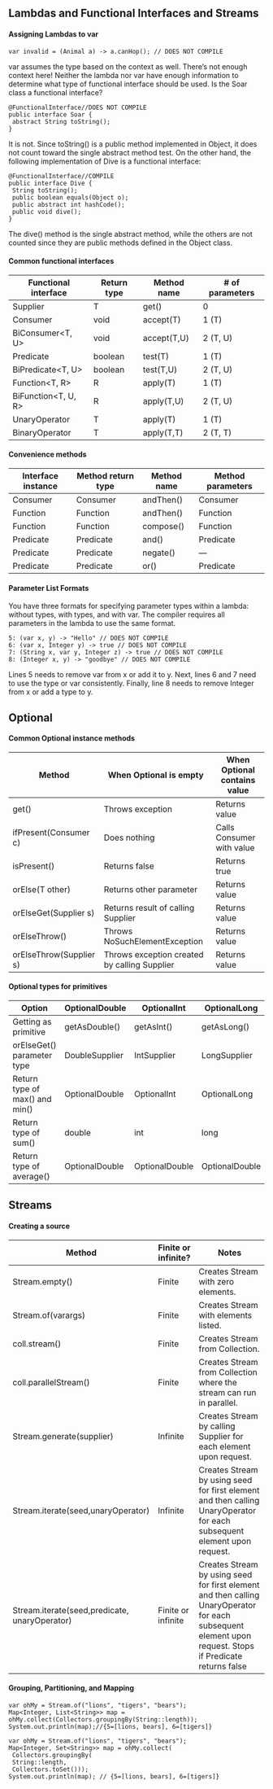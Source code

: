 ## Lambdas and Functional Interfaces and Streams

#### Assigning Lambdas to var
```
var invalid = (Animal a) -> a.canHop(); // DOES NOT COMPILE
```
var assumes the type based on the context as well. There’s not enough context here! Neither the lambda nor var have enough information to determine what type of 
functional interface should be used.
Is the Soar class a functional interface?
```
@FunctionalInterface//DOES NOT COMPILE
public interface Soar {
 abstract String toString();
}
```
It is not. Since toString() is a public method implemented in Object, it does not 
count toward the single abstract method test. On the other hand, the following implementation of Dive is a functional interface:
```
@FunctionalInterface//COMPILE
public interface Dive {
 String toString();
 public boolean equals(Object o);
 public abstract int hashCode();
 public void dive();
}
```
The dive() method is the single abstract method, while the others are not counted since they are public methods defined in the Object class.

####  Common functional interfaces
Functional interface | Return type | Method name | # of parameters
--- | --- | --- | ---
Supplier<T> | T | get() | 0
Consumer<T> | void | accept(T)|  1 (T)
BiConsumer<T, U> | void | accept(T,U) | 2 (T, U)
Predicate<T> | boolean | test(T) | 1 (T)
BiPredicate<T, U> | boolean | test(T,U) | 2 (T, U)
Function<T, R> | R | apply(T) | 1 (T)
BiFunction<T, U, R> | R | apply(T,U) | 2 (T, U)
UnaryOperator<T> | T | apply(T) | 1 (T)
BinaryOperator<T> | T | apply(T,T) | 2 (T, T)

 ####  Convenience methods
Interface instance | Method return type | Method name | Method parameters
 --- | --- | --- | ---
Consumer | Consumer | andThen() | Consumer
Function | Function | andThen() | Function
Function | Function | compose() | Function
Predicate | Predicate | and() | Predicate
Predicate | Predicate | negate() | —
Predicate | Predicate | or() | Predicate

 #### Parameter List Formats
You have three formats for specifying parameter types within a lambda: without types, with 
types, and with var. The compiler requires all parameters in the lambda to use the same 
format.
 ```
5: (var x, y) -> "Hello" // DOES NOT COMPILE
6: (var x, Integer y) -> true // DOES NOT COMPILE
7: (String x, var y, Integer z) -> true // DOES NOT COMPILE
8: (Integer x, y) -> "goodbye" // DOES NOT COMPILE
```
Lines 5 needs to remove var from x or add it to y. Next, lines 6 and 7 need to use the type 
or var consistently. Finally, line 8 needs to remove Integer from x or add a type to y.

 ## Optional
#### Common Optional instance methods
Method | When Optional is empty | When Optional contains value
 --- | --- | ---
get() | Throws exception | Returns value
ifPresent(Consumer c) | Does nothing | Calls Consumer with value
isPresent() | Returns false | Returns true
orElse(T other) | Returns other parameter | Returns value
orElseGet(Supplier s) | Returns result of calling Supplier | Returns value
orElseThrow() | Throws NoSuchElementException | Returns value
orElseThrow(Supplier s) | Throws exception created by calling Supplier | Returns value

 ####  Optional types for primitives
Option | OptionalDouble | OptionalInt | OptionalLong
 --- | --- | --- | ---
Getting as primitive | getAsDouble() | getAsInt() | getAsLong()
orElseGet() parameter type | DoubleSupplier | IntSupplier | LongSupplier
Return type of max() and min() | OptionalDouble | OptionalInt | OptionalLong
Return type of sum() | double | int | long
Return type of average() | OptionalDouble | OptionalDouble | OptionalDouble
 
 ## Streams
 ####  Creating a source
Method | Finite or infinite? | Notes
 --- | --- | ---
Stream.empty() | Finite | Creates Stream with zero elements.
Stream.of(varargs) | Finite | Creates Stream with elements listed.
coll.stream() | Finite | Creates Stream from Collection.
coll.parallelStream() | Finite | Creates Stream from Collection where the stream can run in parallel.
Stream.generate(supplier) | Infinite | Creates Stream by calling Supplier for each element upon request.
Stream.iterate(seed,unaryOperator) | Infinite | Creates Stream by using seed for first element and then calling UnaryOperator for each subsequent element upon request.
Stream.iterate(seed,predicate, unaryOperator) | Finite or infinite | Creates Stream by using seed for first element and then calling UnaryOperator for each subsequent element upon request. Stops if Predicate returns false

 #### Grouping, Partitioning, and Mapping
 ```
var ohMy = Stream.of("lions", "tigers", "bears");
Map<Integer, List<String>> map = ohMy.collect(Collectors.groupingBy(String::length));
System.out.println(map);//{5=[lions, bears], 6=[tigers]}
```
```
var ohMy = Stream.of("lions", "tigers", "bears");
Map<Integer, Set<String>> map = ohMy.collect(
 Collectors.groupingBy(
 String::length,
 Collectors.toSet()));
System.out.println(map); // {5=[lions, bears], 6=[tigers]}
```
